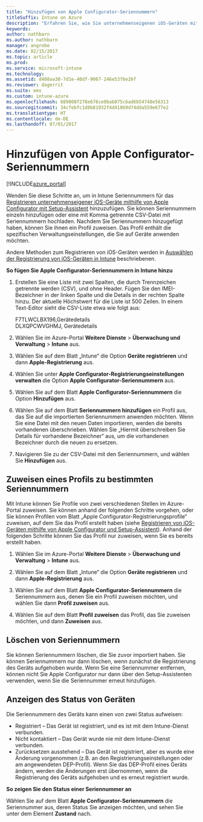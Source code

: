 ```yaml
---
title: "Hinzufügen von Apple Configurator-Seriennummern"
titleSuffix: Intune on Azure
description: "Erfahren Sie, wie Sie unternehmenseigenen iOS-Geräten mit Apple Configurator Seriennummern hinzufügen.\""
keywords: 
author: nathbarn
ms.author: nathbarn
manager: angrobe
ms.date: 02/15/2017
ms.topic: article
ms.prod: 
ms.service: microsoft-intune
ms.technology: 
ms.assetid: d408aa38-7d1e-40df-9067-246e53f6e26f
ms.reviewer: dagerrit
ms.suite: ems
ms.custom: intune-azure
ms.openlocfilehash: 689008f278e676ce0bab075c6ad6b54748e56313
ms.sourcegitcommit: 34cfebfc1d8b81032f4d41869d74dda559e677e2
ms.translationtype: HT
ms.contentlocale: de-DE
ms.lasthandoff: 07/01/2017
---
```

# <a name="add-apple-configurator-serial-numbers"></a>Hinzufügen von Apple Configurator-Seriennummern

[!INCLUDE[azure_portal](./includes/azure_portal.md)]

Wenden Sie diese Schritte an, um in Intune Seriennummern für das [Registrieren unternehmenseigener iOS-Geräte mithilfe von Apple Configurator mit Setup-Assistent](apple-configurator-setup-assistant-enroll-ios.md) hinzuzufügen. Sie können Seriennummern einzeln hinzufügen oder eine mit Komma getrennte CSV-Datei mit Seriennummern hochladen. Nachdem Sie Seriennummern hinzugefügt haben, können Sie ihnen ein Profil zuweisen. Das Profil enthält die spezifischen Verwaltungseinstellungen, die Sie auf Geräte anwenden möchten.

Andere Methoden zum Registrieren von iOS-Geräten werden in [Auswählen der Registrierung von iOS-Geräten in Intune](enrollment-method-choose-ios.md) beschriebenen.

**So fügen Sie Apple Configurator-Seriennummern in Intune hinzu**

1. Erstellen Sie eine Liste mit zwei Spalten, die durch Trennzeichen getrennte werden (CSV), und ohne Header. Fügen Sie den IMEI-Bezeichner in der linken Spalte und die Details in der rechten Spalte hinzu. Der aktuelle Höchstwert für die Liste ist 500 Zeilen. In einem Text-Editor sieht die CSV-Liste etwa wie folgt aus:

    F7TLWCLBX196,Gerätedetails</br>
    DLXQPCWVGHMJ, Gerätedetails

2. Wählen Sie im Azure-Portal **Weitere Dienste** > **Überwachung und Verwaltung** > **Intune** aus.

3.  Wählen Sie auf dem Blatt „Intune“ die Option **Geräte registrieren** und dann **Apple-Registrierung** aus.

4. Wählen Sie unter **Apple Configurator-Registrierungseinstellungen verwalten** die Option **Apple Configurator-Seriennummern** aus.

5. Wählen Sie auf dem Blatt **Apple Configurator-Seriennummern** die Option **Hinzufügen** aus.

6. Wählen Sie auf dem Blatt **Seriennummern hinzufügen** ein Profil aus, das Sie auf die importierten Seriennummern anwenden möchten. Wenn Sie eine Datei mit den neuen Daten importieren, werden die bereits vorhandenen überschrieben. Wählen Sie „Hiermit überschreiben Sie Details für vorhandene Bezeichner“ aus, um die vorhandenen Bezeichner durch die neuen zu ersetzen.

7. Navigieren Sie zu der CSV-Datei mit den Seriennummern, und wählen Sie **Hinzufügen** aus.

## <a name="assign-a-profile-to-specific-serial-numbers"></a>Zuweisen eines Profils zu bestimmten Seriennummern

Mit Intune können Sie Profile von zwei verschiedenen Stellen im Azure-Portal zuweisen. Sie können anhand der folgenden Schritte vorgehen, oder Sie können Profilen vom Blatt „Apple Configurator-Registrierungsprofile“ zuweisen, auf dem Sie das Profil erstellt haben (siehe [Registrieren von iOS-Geräten mithilfe von Apple Configurator und Setup-Assistent](apple-configurator-setup-assistant-enroll-ios.md)). Anhand der folgenden Schritte können Sie das Profil nur zuweisen, wenn Sie es bereits erstellt haben.

1. Wählen Sie im Azure-Portal **Weitere Dienste** > **Überwachung und Verwaltung** > **Intune** aus.

2. Wählen Sie auf dem Blatt „Intune“ die Option **Geräte registrieren** und dann **Apple-Registrierung** aus.

3. Wählen Sie auf dem Blatt **Apple Configurator-Seriennummern** die Seriennummern aus, denen Sie ein Profil zuweisen möchten, und wählen Sie dann **Profil zuweisen** aus.

4. Wählen Sie auf dem Blatt **Profil zuweisen** das Profil, das Sie zuweisen möchten, und dann **Zuweisen** aus.

## <a name="delete-serial-numbers"></a>Löschen von Seriennummern
Sie können Seriennummern löschen, die Sie zuvor importiert haben. Sie können Seriennummern nur dann löschen, wenn zunächst die Registrierung des Geräts aufgehoben wurde. Wenn Sie eine Seriennummer entfernen, können nicht Sie Apple Configurator nur dann über den Setup-Assistenten verwenden, wenn Sie die Seriennummer erneut hinzufügen.

## <a name="view-the-state-of-a-device"></a>Anzeigen des Status von Geräten
Die Seriennummern des Geräts kann einen von zwei Status aufweisen:

- Registriert – Das Gerät ist registriert, und es ist mit dem Intune-Dienst verbunden.
- Nicht kontaktiert – Das Gerät wurde nie mit dem Intune-Dienst verbunden.
- Zurücksetzen ausstehend – Das Gerät ist registriert, aber es wurde eine Änderung vorgenommen (z.B. an den Registrierungseinstellungen oder am angewendeten DEP-Profil). Wenn Sie das DEP-Profil eines Geräts ändern, werden die Änderungen erst übernommen, wenn die Registrierung des Geräts aufgehoben und es erneut registriert wurde.

**So zeigen Sie den Status einer Seriennummer an**

Wählen Sie auf dem Blatt **Apple Configurator-Seriennummern** die Seriennummer aus, deren Status Sie anzeigen möchten, und sehen Sie unter dem Element **Zustand** nach.
